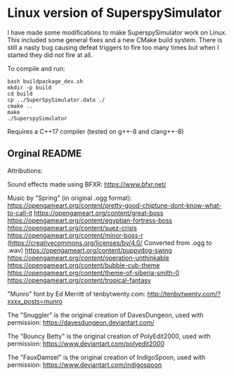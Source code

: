 # Linux version of SuperspySimulator

I have made some modifications to make SuperspySimulator work on Linux. This included some general fixes and a new CMake build system.
There is still a nasty bug causing defeat triggers to fire too many times but when I started they did not fire at all.

To compile and run:
```
bash buildpackage_dev.sh
mkdir -p build
cd build
cp ../SuperSpySimulator.data ./
cmake ..
make
./SuperspySimulator
```
Requires a C++17 compiler (tested on g++-8 and clang++-8)


## Orginal README


Attributions:

Sound effects made using BFXR:
https://www.bfxr.net/

Music by "Spring" (in original .ogg format):
https://opengameart.org/content/pretty-good-chiptune-dont-know-what-to-call-it
https://opengameart.org/content/great-boss
https://opengameart.org/content/egyptian-fortress-boss
https://opengameart.org/content/suez-crisis
https://opengameart.org/content/minor-boss-r (https://creativecommons.org/licenses/by/4.0/ Converted from .ogg to .wav)
https://opengameart.org/content/puppydog-swing
https://opengameart.org/content/operation-unthinkable
https://opengameart.org/content/bubble-cub-theme
https://opengameart.org/content/theme-of-siberia-smith-0
https://opengameart.org/content/tropical-fantasy

"Munro" font by Ed Merritt of tenbytwenty.com:
http://tenbytwenty.com/?xxxx_posts=munro

The "Snuggler" is the original creation of DavesDungeon, used with permission:
https://davesdungeon.deviantart.com/

The "Bouncy Betty" is the original creation of PolyEdit2000, used with permission:
https://www.deviantart.com/polyedit2000

The "FauxDamsel" is the original creation of IndigoSpoon, used with permission:
https://www.deviantart.com/indigospoon

